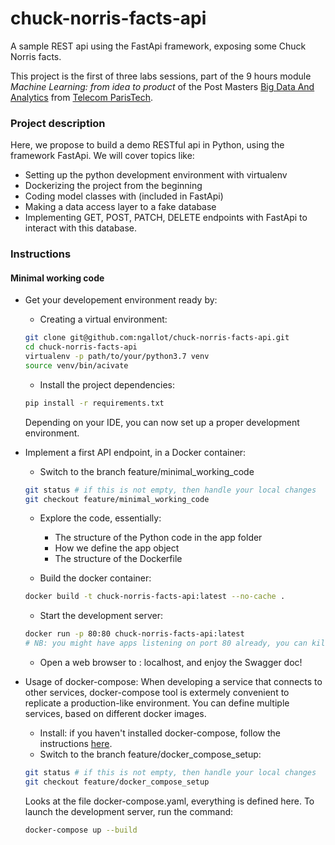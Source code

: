 # chuck-norris-facts-api
A sample REST api using the FastApi framework, exposing some Chuck Norris facts.

This project is the first of three labs sessions, part of the 9 hours module *Machine Learning: from idea to product* 
of the Post Masters [Big Data And Analytics](https://www.telecom-paris.fr/en/post-masters-degree/all-post-masters-degree/post-masters-degree-in-big-data) from [Telecom ParisTech](https://www.telecom-paris.fr/en/home).

### Project description
Here, we propose to build a demo RESTful api in Python, using the framework FastApi. We will cover topics like:
- Setting up the python development environment with virtualenv
- Dockerizing the project from the beginning
- Coding model classes with (included in FastApi)
- Making a data access layer to a fake database
- Implementing GET, POST, PATCH, DELETE endpoints with FastApi to interact with this database.

### Instructions

#### Minimal working code

- Get your developement environment ready by:
    - Creating a virtual environment:
    ```bash
    git clone git@github.com:ngallot/chuck-norris-facts-api.git
    cd chuck-norris-facts-api
    virtualenv -p path/to/your/python3.7 venv
    source venv/bin/acivate
    ```
    - Install the project dependencies: 
    ```bash
    pip install -r requirements.txt
    ```
    Depending on your IDE, you can now set up a proper development environment.

- Implement a first API endpoint, in a Docker container:
    - Switch to the branch feature/minimal_working_code
    ```bash
    git status # if this is not empty, then handle your local changes
    git checkout feature/minimal_working_code
    ```
    - Explore the code, essentially:
        - The structure of the Python code in the app folder
        - How we define the app object
        - The structure of the Dockerfile
    
    - Build the docker container:
    ```bash
    docker build -t chuck-norris-facts-api:latest --no-cache .
    ```
    
    - Start the development server:
    ```bash
    docker run -p 80:80 chuck-norris-facts-api:latest 
    # NB: you might have apps listening on port 80 already, you can kill them first using pkill.
    ```
    
    - Open a web browser to : localhost, and enjoy the Swagger doc!
    
    
- Usage of docker-compose:
When developing a service that connects to other services, docker-compose tool is extermely convenient to replicate
a production-like environment. You can define multiple services, based on different docker images.
    - Install: if you haven't installed docker-compose, follow the instructions [here](https://docs.docker.com/compose/install/).
    - Switch to the branch feature/docker_compose_setup: 
    ```bash
    git status # if this is not empty, then handle your local changes
    git checkout feature/docker_compose_setup
    ```
    Looks at the file docker-compose.yaml, everything is defined here. To launch the development server, run the command:
    ```bash
    docker-compose up --build
    ```

